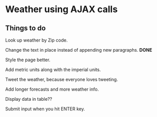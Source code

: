 <h1>Weather using AJAX calls</h1>

<h2>Things to do</h2>

Look up weather by Zip code. 

Change the text in place instead of appending new paragraphs. **DONE**

Style the page better.

Add metric units along with the imperial units.

Tweet the weather, because everyone loves tweeting.

Add longer forecasts and more weather info.

Display data in table??

Submit input when you hit ENTER key. 
